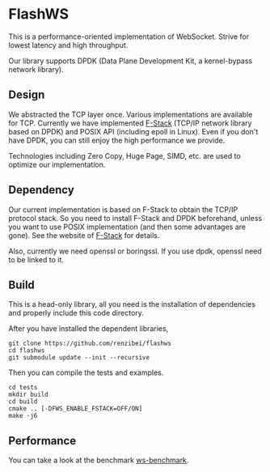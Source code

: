 # FlashWS

This is a performance-oriented implementation of WebSocket. Strive for lowest
latency and high throughput.

Our library supports DPDK (Data Plane Development Kit, a kernel-bypass network
library).

## Design

We abstracted the TCP layer once. Various implementations are available for TCP.
Currently we have implemented [F-Stack](https://github.com/F-Stack/f-stack)
(TCP/IP network library based on DPDK) and
POSIX API (including epoll in Linux). Even if you don't have DPDK, you can still 
enjoy the high performance we provide.

Technologies including Zero Copy, Huge Page, SIMD, etc. are used to optimize our
implementation.

## Dependency

Our current implementation is based on F-Stack to obtain the TCP/IP protocol
stack. So you need to install F-Stack and DPDK beforehand, unless you want to
use POSIX implementation (and then some advantages are gone). See the website of
[F-Stack](https://github.com/F-Stack/f-stack) for details.

Also, currently we need openssl or boringssl. If you use dpdk, openssl need to be
linked to it.

## Build

This is a head-only library, all you need is the installation of dependencies
and properly include this code directory.

After you have installed the dependent libraries,

```
git clone https://github.com/renzibei/flashws
cd flashws
git submodule update --init --recursive
```

Then you can compile the tests and examples.

```
cd tests
mkdir build
cd build
cmake .. [-DFWS_ENABLE_FSTACK=OFF/ON]
make -j6
```

## Performance
You can take a look at the benchmark
[ws-benchmark](https://github.com/renzibei/ws-benchmark).

